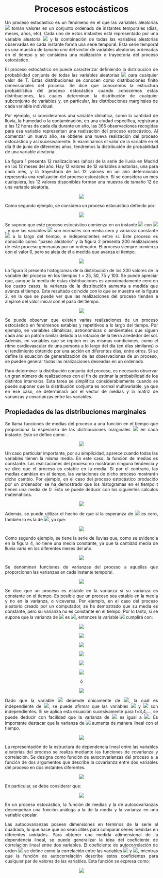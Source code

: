 <h1 align="center"> Procesos estocásticos</h1>

<p align="justify">Un proceso estocástico es un fenómeno en el que las variables aleatorias <img src = "https://latex.codecogs.com/svg.image?Z_{T}"> toman valores en un conjunto ordenado de instantes temporales (días, meses, años, etc). Cada uno de estos instantes está representado por una variable aleatoria <img src = "https://latex.codecogs.com/svg.image?z_{T}"> y la combinación de todas las variables aleatorias observadas en cada instante forma una serie temporal. Esta serie temporal es una muestra de tamaño uno del vector de variables aleatorias ordenadas en el tiempo y se considera una realización o trayectoria del proceso estocástico.</p> 

<p align="justify">El proceso estocástico se puede caracterizar definiendo la distribución de probabilidad conjunta de todas las variables aleatorias <img src="https://latex.codecogs.com/svg.image?(z_{1},&space;...,&space;z_{t},&space;...,&space;z_{T})"> para cualquier valor de T. Estas distribuciones se conocen como distribuciones finito dimensionales del proceso. Se dice que conocemos la estructura probabilística del proceso estocástico cuando conocemos estas distribuciones, las cuales determinan la distribución de cualquier subconjunto de variables y, en particular, las distribuciones marginales de cada variable individual.</p> 

<p align="justify">Por ejemplo, si consideramos una variable climática, como la cantidad de lluvia, la humedad o la contaminación, en una ciudad específica, registrada a las 12 horas de cada día durante un año, las 365 observaciones recogidas para esa variable representan una realización del proceso estocástico. Al comenzar un nuevo año, se obtiene una nueva realización del proceso estocástico y así sucesivamente. Si examinamos el valor de la variable en el día 9 de junio de diferentes años, tendremos la distribución de probabilidad de una variable aleatoria. </p> 

<p align="justify">La figura 1 presenta 12 realizaciones (años) de la serie de lluvia en Madrid en los 12 meses del año. Hay 12 valores de 12 variables aleatorias, una para cada mes, y la trayectoria de los 12 valores en un año determinado representa una realización del proceso estocástico. Si se considera un mes cualquiera, los 12 valores disponibles forman una muestra de tamaño 12 de una variable aleatoria.</p>

<p align="center"><img src="https://github.com/topassky/Analitica-de-datos/blob/master/3.%20Procesos%20estocasticos/Figure_1.png"> </p>

<p align="justify">Como segundo ejemplo, se considera un proceso estocástico definido por:</p>

<p align="center"><img src="https://latex.codecogs.com/svg.image?z_{t}=z_{t-1}&plus;a_{t}"></p>

<p align="justify">Se supone que este proceso estocástico comienza en un instante <img src="https://latex.codecogs.com/svg.image?t=0"> con <img src="https://latex.codecogs.com/svg.image?z_{0}=0">, y que las variables <img src="https://latex.codecogs.com/svg.image?a_{t}"> son normales con media cero y varianza constante <img src="https://latex.codecogs.com/svg.image?\sigma&space;^{2}"> a lo largo del tiempo, e independientes entre sí. Este proceso es conocido como "paseo aleatorio" y la figura 2 presenta 200 realizaciones de este proceso generadas por un ordenador. El proceso siempre comienza con el valor 0, pero se aleja de él a medida que avanza el tiempo.</p> 

<p align="center"><img src="https://github.com/topassky/Analitica-de-datos/blob/master/3.%20Procesos%20estocasticos/Figure_2.png"> </p>


<p align="justify">La figura 3 presenta histogramas de la distribución de los 200 valores de la variable del proceso en los tiempos t = 25, 50, 75 y 100. Se puede apreciar que, aunque la media de estas distribuciones es aproximadamente cero en los cuatro casos, la varianza de la distribución aumenta a medida que avanza el tiempo. Este resultado coincide con lo que se muestra en la figura 2, en la que se puede ver que las realizaciones del proceso tienden a alejarse del valor inicial con el paso del tiempo.</p>

<p align="center"><img src="https://github.com/topassky/Analitica-de-datos/blob/master/3.%20Procesos%20estocasticos/Figure_3.png"> </p>

<p align="justify">Se puede observar que existen varias realizaciones de un proceso estocástico en fenómenos estables y repetitivos a lo largo del tiempo. Por ejemplo, en variables climáticas, astronómicas o ambientales que siguen cada año un patrón similar debido a la rotación de la tierra alrededor del sol. Además, en variables que se repiten en las mismas condiciones, como el ritmo cardiovascular de una persona a lo largo del día (en días similares) o el rendimiento obtenido por una acción en diferentes días, entre otros. Si se define la ecuación de generalización de las observaciones de un proceso, se pueden generar todas las realizaciones deseadas en un ordenado.</p>

<p align="justify">Para determinar la distribución conjunta del proceso, es necesario observar un gran número de realizaciones con el fin de estimar la probabilidad de los distintos intervalos. Esta tarea se simplifica considerablemente cuando se puede suponer que la distribución conjunta es normal multivariable, ya que en ese caso, se determinará por el vector de medias y la matriz de varianzas y covarianzas entre las variables.</p>

<h2>Propiedades de las distribuciones marginales</h1>

<p align="justify">Se llama funciones de medias del proceso a una función en el tiempo que proporciona la esperanza de las distribuciones marginales <img src="https://latex.codecogs.com/svg.image?z_{t}"> en cada instante. Esto se define como: .</p>

<p align="center"><img src="https://latex.codecogs.com/svg.image?E[z_{t}]&amp;space;=&amp;space;\mu_{t}"></p>

<p align="justify">Un caso particular importante, por su simplicidad, aparece cuando todas las variables tienen la misma media. En este caso, la función de medias es constante. Las realizaciones del proceso no mostrarán ninguna tendencia y se dice que el proceso es estable en la media. Si por el contrario, las medias cambian en el tiempo, las variaciones de dicho proceso mostrarán dicho cambio. Por ejemplo, en el caso del proceso estocástico producido por un ordenador, se ha demostrado que los histogramas en el tiempo t tienen una media de 0. Esto se puede deducir con los siguientes cálculos matemáticos. </p>

<p align="center"><img src="https://latex.codecogs.com/svg.image?E[z_{1}]=0&plus;E[a_{1}]=0&space;"></p>

<p align="justify">Además, se puede utilizar el hecho de que si la esperanza de <img src="https://latex.codecogs.com/svg.image?z_{t-1}&amp;space;"> es cero, también lo es la de <img src="https://latex.codecogs.com/svg.image?z_{t}">, ya que: </p>

<p align="center"><img src="https://latex.codecogs.com/svg.image?E[z_{t}]=E[z_{t-1}]&amp;plus;E(a_{t})=0&amp;space;"></p>

<p align="justify">Como segundo ejemplo, se tiene la serie de lluvias que, como se evidencia en la figura 4, no tiene una media constante, ya que la cantidad media de lluvia varía en los diferentes meses del año. </p>

<p align="center"><img src="https://github.com/topassky/Analitica-de-datos/blob/master/3.%20Procesos%20estocasticos/Figure_4.png"></p>

<p align="justify">Se denominan funciones de varianzas del proceso a aquellas que proporcionan las varianzas en cada instante temporal.  </p>

<p align="center"><img src="https://latex.codecogs.com/svg.image?Var(z_{t})=\sigma_{t}^{2}&amp;space;"></p>

<p align="justify">Se dice que un proceso es estable en la varianza si su varianza es constante en el tiempo. Es posible que un proceso sea estable en la media y no en la varianza, o viceversa. Por ejemplo, en el caso del proceso aleatorio creado por un computador, se ha demostrado que su media es constante, pero su varianza no es constante en el tiempo. Por lo tanto, si se supone que la varianza de <img src="https://latex.codecogs.com/svg.image?a_{t}">  es <img src="https://latex.codecogs.com/svg.image?\sigma^{2}&amp;space;">, entonces la variable <img src = "https://latex.codecogs.com/svg.image?z_{2}"> cumplirá con:</p>

<p align="center"><img src="https://latex.codecogs.com/svg.image?z_{t}=z_{t-1}&plus;a_{t}"></p>

<p align="center"><img src="https://latex.codecogs.com/svg.image?z_{1}=z_{0}&plus;a_{t}"></p>

<p align="center"><img src="https://latex.codecogs.com/svg.image?z_{2}=z_{0}&plus;a_{t}&plus;a_{t}"></p>

<p align="center"><img src="https://latex.codecogs.com/svg.image?z_{2}=0&plus;2a_{t}"></p>

<p align="center"><img src="https://latex.codecogs.com/svg.image?Var(z_{2})=2Var(a_{t})"></p>

<p align="center"><img src="https://latex.codecogs.com/svg.image?Var(z_{2})=2\sigma^{2}"></p>

<p align="center">ó</p>

<p align="center"><img src="https://latex.codecogs.com/svg.image?Var(z_{2})=E(z_{2}^{2})=E(z_{1}^{2}&plus;a_{2}^{2}&plus;2z_{1}a_{2})=2\sigma^{2}"></p>

<p align="justify">Dado que la variable <img src="https://latex.codecogs.com/svg.image?z_{1}"> depende únicamente de <img src="https://latex.codecogs.com/svg.image?a_{1}">, la cual es independiente de <img src="https://latex.codecogs.com/svg.image?a_{2}">, se puede afirmar que las variables <img src="https://latex.codecogs.com/svg.image?z_{1}"> y <img src="https://latex.codecogs.com/svg.image?a_{2}"> son independientes. Si se aplica esta ecuación sucesivamente para t=3,4,..., se puede deducir con facilidad que la varianza de <img src="https://latex.codecogs.com/svg.image?z_{t}"> es igual a <img src="https://latex.codecogs.com/svg.image?t\sigma^{2}">. Es importante destacar que la varianza de <img src="https://latex.codecogs.com/svg.image?z_{t}"> aumenta de manera lineal con el tiempo.</p>

<p align="center"><img src="https://latex.codecogs.com/svg.image?Var(z_{t})=t\sigma^{2}"></p>

<p align="justify">La representación de la estructura de dependencia lineal entre las variables aleatorias del proceso se realiza mediante las funciones de covarianza y correlación. Se designa como función de autocovarianzas del proceso a la función de dos argumentos que describe la covarianza entre dos variables del proceso en dos instantes diferentes.</p>

<p align="center"><img src="https://latex.codecogs.com/svg.image?\gamma(t,t&plus;j)=cov(z_{t},z_{t&plus;j})=E[(z_{t}-\mu_{t})(z_{t&plus;j}-\mu_{t&plus;j})]"></p>

<p align="justify">En particular, se debe considerar que: </p>

<p align="center"><img src="https://latex.codecogs.com/svg.image?\gamma&space;(t,t)&space;=&space;Var(z_{t})=\sigma&space;_{t}^{2}"></p>

<p align="justify">En un proceso estocástico, la función de medias y la de autocovarianzas desempeñan una función análoga a la de la media y la varianza en una variable escalar. </p>

<p align="justify">Las autocovarianzas poseen dimensiones en términos de la serie al cuadrado, lo que hace que no sean útiles para comparar series medidas en diferentes unidades. Para obtener una medida adimensional de la dependencia lineal, se puede generalizar la idea del coeficiente de correlación lineal entre dos variables. El coeficiente de autocorrelación de orden <img src="https://latex.codecogs.com/svg.image?(t,&space;t&plus;j)"> se define como la correlación entre las variables <img src="https://latex.codecogs.com/svg.image?z_{t}"> y <img src="https://latex.codecogs.com/svg.image?z_{t&plus;j}">, mientras que la función de autocorrelación describe estos coeficientes para cualquier par de valores de las variables. Esta función se expresa como: </p>

<p align="center"><img src="https://latex.codecogs.com/svg.image?\rho(t,t&plus;j)=\frac{cov(t,t&plus;j)}{\sigma_{t}\sigma_{t&plus;j}}&space;=\frac{\gamma(t,t&plus;j)}{\gamma^{\frac{1}{2}}(t,t)\gamma^{\frac{1}{2}}(t&plus;j,t&plus;j)}"> </p>

















